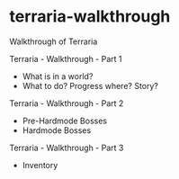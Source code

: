 # terraria-walkthrough

Walkthrough of Terraria

Terraria - Walkthrough - Part 1
- What is in a world?
- What to do? Progress where? Story?

Terraria - Walkthrough - Part 2
- Pre-Hardmode Bosses
- Hardmode Bosses

Terraria - Walkthrough - Part 3
- Inventory
